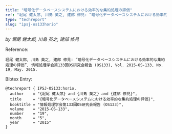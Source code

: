 ```yaml
---
title: "暗号化データベースシステムにおける効率的な集約処理の評価"
ref: "堀尾 健太郎, 川島 英之, 建部 修見: “暗号化データベースシステムにおける効率的な集約処理の評価”, 情報処理学会第133回OS研究会報告 (OS133), Vol. 2015-OS-133, No. 19, May. 2015."
type: "techreport"
slug: "ipsj-os133horio"
---
```


_by 堀尾 健太郎, 川島 英之, 建部 修見_

Reference:

```
堀尾 健太郎, 川島 英之, 建部 修見: “暗号化データベースシステムにおける効率的な集約処理の評価”, 情報処理学会第133回OS研究会報告 (OS133), Vol. 2015-OS-133, No. 19, May. 2015.
```

Bibtex Entry:

```
@techreport { IPSJ-OS133:horio,
  author    = "{堀尾 健太郎} and {川島 英之} and {建部 修見}",
  title     = "{暗号化データベースシステムにおける効率的な集約処理の評価}",
  booktitle = "情報処理学会第133回OS研究会報告 (OS133)",
  volume    = "2015-OS-133",
  number    = "19",
  month     = "5",
  year      = "2015"
}
```
